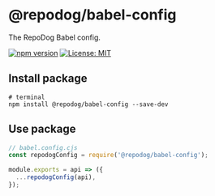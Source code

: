 # @repodog/babel-config

The RepoDog Babel config.

[![npm version](https://badge.fury.io/js/%40repodog%2Fbabel-config.svg)](https://badge.fury.io/js/%40repodog%2Fbabel-config)
[![License: MIT](https://img.shields.io/badge/License-MIT-yellow.svg)](LICENSE)

## Install package

```shell
# terminal
npm install @repodog/babel-config --save-dev
```

## Use package

```javascript
// babel.config.cjs
const repodogConfig = require('@repodog/babel-config');

module.exports = api => ({
  ...repodogConfig(api),
});
```

